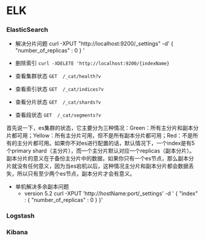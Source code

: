 # ELK

### ElasticSearch
- 解决分片问题  curl -XPUT "http://localhost:9200/_settings" -d' {  "number_of_replicas" : 0 } '

- 删除索引  `curl -XDELETE 'http://localhost:9200/{indexName}`
- 查看集群状态  `GET  /_cat/health?v`
- 查看索引状态  `GET  /_cat/indices?v`
- 查看分片状态  `GET  /_cat/shards?v`
- 查看段状态   `GET  /_cat/segments?v`

首先说一下，es集群的状态，它主要分为三种情况：Green：所有主分片和副本分片都可用；Yellow：所有主分片可用，但不是所有副本分片都可用；Red：不是所有的主分片都可用。如果你不对es进行配置的话，默认情况下，一个index是有5个primary shard（主分片），而一个主分片默认对应一个replicas（副本分片）。副本分片的意义在于备份主分片中的数据，如果你只有一个es节点，那么副本分片就没有任何意义，因为当es宕机以后，这种情况主分片和副本分片都会数据丢失，所以只有至少两个es节点，副本分片才会有意义。

- 单机解决多余副本问题
    - version 5.2
    curl -XPUT 'http://hostName:port/_settings' -d '
    {
        "index" : {
            "number_of_replicas" : 0
        }
    }'


### Logstash

### Kibana
